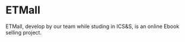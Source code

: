 # ETMall
ETMall,  develop by  our team while studing in ICS&amp;S, is an online Ebook selling project. 
